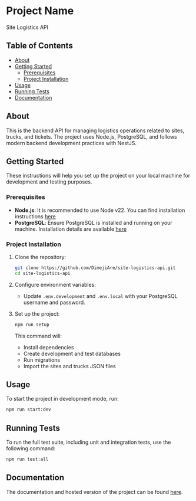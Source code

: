 # Project Name

Site Logistics API

## Table of Contents

- [About](#about)
- [Getting Started](#getting-started)
  - [Prerequisites](#prerequisites)
  - [Project Installation](#project-installation)
- [Usage](#usage)
- [Running Tests](#running-tests)
- [Documentation](#documentation)

## About

This is the backend API for managing logistics operations related to sites, trucks, and tickets. The project uses Node.js, PostgreSQL, and follows modern backend development practices with NestJS.

## Getting Started

These instructions will help you set up the project on your local machine for development and testing purposes.

### Prerequisites

- **Node.js**: It is recommended to use Node v22. You can find installation instructions [here](https://nodejs.org/en/download/package-manager)
- **PostgreSQL**: Ensure PostgreSQL is installed and running on your machine. Installation details are available [here](https://www.postgresql.org/download/)

### Project Installation

1. Clone the repository:
   ```bash
   git clone https://github.com/DimejiAre/site-logistics-api.git
   cd site-logistics-api
   ```

2. Configure environment variables:
   - Update `.env.development` and `.env.local` with your PostgreSQL username and password.

3. Set up the project:
   ```bash
   npm run setup
   ```
   This command will:
   - Install dependencies
   - Create development and test databases
   - Run migrations
   - Import the sites and trucks JSON files

## Usage

To start the project in development mode, run: 
   ```bash
   npm run start:dev
   ```

## Running Tests

To run the full test suite, including unit and integration tests, use the following command:
   ```bash
   npm run test:all
   ```

## Documentation

The documentation and hosted version of the project can be found [here](https://site-logistics-api.onrender.com/api).
